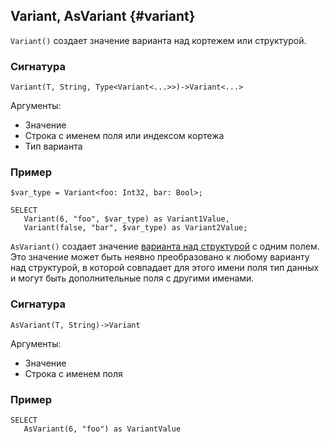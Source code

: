 ## Variant, AsVariant {#variant}

`Variant()` создает значение варианта над кортежем или структурой.

### Сигнатура

```
Variant(T, String, Type<Variant<...>>)->Variant<...>
```

Аргументы:

* Значение
* Строка с именем поля или индексом кортежа
* Тип варианта

### Пример

``` yql
$var_type = Variant<foo: Int32, bar: Bool>;

SELECT
   Variant(6, "foo", $var_type) as Variant1Value,
   Variant(false, "bar", $var_type) as Variant2Value;
```

`AsVariant()` создает значение [варианта над структурой](../../../types/containers.md) с одним полем. Это значение может быть неявно преобразовано к любому варианту над структурой, в которой совпадает для этого имени поля тип данных и могут быть дополнительные поля с другими именами.

### Сигнатура

```
AsVariant(T, String)->Variant
```

Аргументы:

* Значение
* Строка с именем поля

### Пример

``` yql
SELECT
   AsVariant(6, "foo") as VariantValue
```

